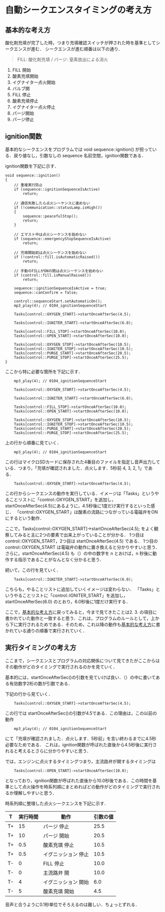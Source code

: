 # 自動シークエンスタイミングの考え方

## 基本的な考え方
酸化剤充填が完了した時，つまり充填確認スイッチが押された時を基準としてシークエンスが進む．
シークエンスが進む順番は以下の通り．
> FILL: 酸化剤充填 / パージ: 窒素放出による消火

1. FILL 開始
2. 酸素充填開始
3. イグナイター点火開始
4. バルブ開
5. FILL 停止
6. 酸素充填停止
7. イグナイター点火停止
8. パージ開始
9. パージ停止

## ignition関数

基本的なシークエンスをプログラムでは void sequence::ignition() が担っている．戻り値なし，引数なしの sequence 名前空間，ignition関数である．

ignition関数を下記に示す．

```
void sequence::ignition()
{
    // 重複実行防止
    if (sequence::ignitionSequenceIsActive)
        return;
    
    // 通信失敗したら点火シーケンスに進めない
    if (!communication::statusLamp.isHigh())
    {
        sequence::peacefulStop();
        return;
    }

    // エマスト中は点火シーケンスを始めない
    if (sequence::emergencyStopSequenceIsActive)
        return;

    // 充填開始前は点火シーケンスを始めない
    if (!control::fill.isAutomaticRaised())
        return;

    // 手動のFILLがONの間は点火シーケンスを始めない
    if (control::fill.isManualRaised())
        return;

    sequence::ignitionSequenceIsActive = true;
    sequence::canConfirm = false;

    control::sequenceStart.setAutomaticOn();
    mp3_play(4); // 0104_ignitionSequenceStart

    Tasks[control::OXYGEN_START]->startOnceAfterSec(4.5);

    Tasks[control::IGNITER_START]->startOnceAfterSec(6.0);

    Tasks[control::FILL_STOP]->startOnceAfterSec(10.0);
    Tasks[control::OPEN_START]->startOnceAfterSec(10.0);

    Tasks[control::OXYGEN_STOP]->startOnceAfterSec(10.5);
    Tasks[control::IGNITER_STOP]->startOnceAfterSec(10.5);
    Tasks[control::PURGE_START]->startOnceAfterSec(20.5);
    Tasks[control::PURGE_STOP]->startOnceAfterSec(25.5);
}
```
ここから特に必要な箇所を下記に示す．

```
    mp3_play(4); // 0104_ignitionSequenceStart

    Tasks[control::OXYGEN_START]->startOnceAfterSec(4.5);

    Tasks[control::IGNITER_START]->startOnceAfterSec(6.0);

    Tasks[control::FILL_STOP]->startOnceAfterSec(10.0);
    Tasks[control::OPEN_START]->startOnceAfterSec(10.0);

    Tasks[control::OXYGEN_STOP]->startOnceAfterSec(10.5);
    Tasks[control::IGNITER_STOP]->startOnceAfterSec(10.5);
    Tasks[control::PURGE_START]->startOnceAfterSec(20.5);
    Tasks[control::PURGE_STOP]->startOnceAfterSec(25.5);
```
上の行から順番に見ていく．
```
    mp3_play(4); // 0104_ignitionSequenceStart
```
この行はマイクロSDカードに保存された4番目のファイルを指定し音声出力している．つまり，「充填が確認されました．点火します．5秒前 4, 3, 2, 1」である．
```
    Tasks[control::OXYGEN_START]->startOnceAfterSec(4.5);
```
この行からシークエンスの動作を実行している．イメージは「Tasks」というやることリストに「control::OXYGEN_START」を追加し，startOnceAfterSec(4.5)にあるように，4.5秒後に1度だけ実行するといった感じ．
「control::OXYGEN_START」は酸素の流路につながっている電磁弁をONにするという動作．

ここで，Tasks[control::OXYGEN_START]->startOnceAfterSec(4.5); をよく観察してみると主に2つの要素で出来上がっていることが分かる．
1つ目は control::OXYGEN_START，2つ目は startOnceAfterSec(4.5) である．
1つ目の control::OXYGEN_START は電磁弁の動作に置き換えると分かりやすいと思う．さらに，startOnceAfterSec(4.5) も（）の中の数字を n とおけば，n 秒後に動作する指示であることがなんとなく分かると思う．

続いて，この行を見ていく．
```
    Tasks[control::IGNITER_START]->startOnceAfterSec(6.0);
```
こちらも，やることリストに追加していくイメージは変わらない．
「Tasks」というやることリストに「control::IGNITER_START」を追加し，startOnceAfterSec(6.0) のとおり，6.0秒後に1度だけ実行する．

ここで，[基本的な考え方](#基本的な考え方)に戻ってみると，今まで見てきたことは2. 3. の項目に書かれていた動作と一致すると思う．これは，プログラムのルールとして，上から下に実行されるためである．そのため，これ以降の動作も[基本的な考え方](#基本的な考え方)に書かれている通りの順番で実行されていく．

## 実行タイミングの考え方
ここまで，シークエンスとプログラムの対応関係について見てきたがここからはその動作がどのタイミングで実行されるのかを見ていく．

基本的には，startOnceAfterSec()の引数を見ていけば良い．（）の中に書いてある有効数字2桁の数が引数である．

下記の行から見ていく．
```
    Tasks[control::OXYGEN_START]->startOnceAfterSec(4.5);
```
この行では startOnceAfterSec()の引数が4.5である．この理由は，この以前の動作
```
    mp3_play(4); // 0104_ignitionSequenceStart
```
にて「充填が確認されました．点火します．5秒前」を言い終わるまでに4.5秒必要なためである．
これは，ignition関数が呼ばれた直後から4.5秒後に実行されると考えるとさらに分かりやすいと思う．

では，エンジンに点火するタイミングつまり，主流路弁が開するタイミングは
```
    Tasks[control::OPEN_START]->startOnceAfterSec(10.0);
```
となっており，ignition関数が呼ばれた直後から10.0秒後である．この時間を基準として点火操作を時系列順にまとめればどの動作がどのタイミングで実行されるか理解しやすいと思う．

時系列順に整理した点火シークエンスを下記に示す．

|T|実行時間|動作|引数の値|
|-|-|-|-|
|T+|15|パージ 停止|25.5|
|T+|10|パージ 開始|20.5|
|T+|0.5|酸素充填 停止|10.5|
|T+|0.5|イグニッション 停止|10.5|
|T-|0|FILL 停止|10.0|
|T-|0|主流路弁 開|10.0|
|T-|4|イグニッション 開始|6.0|
|T-|5|酸素充填 開始|4.5|

音声と合うように0.1秒単位でそろえるのは難しい．ちょっとずれる．

